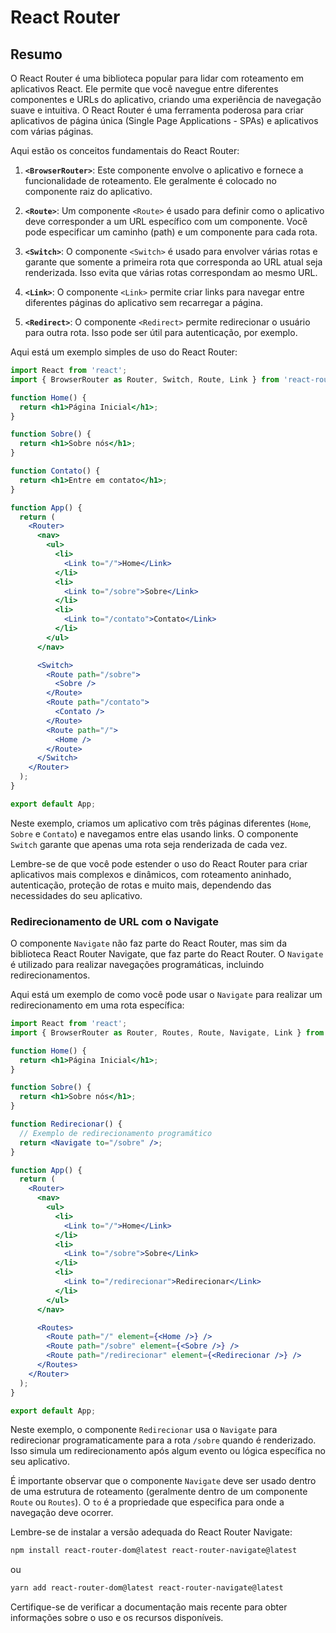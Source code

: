 # React Router

## Resumo

O React Router é uma biblioteca popular para lidar com roteamento em aplicativos React. Ele permite que você navegue entre diferentes componentes e URLs do aplicativo, criando uma experiência de navegação suave e intuitiva. O React Router é uma ferramenta poderosa para criar aplicativos de página única (Single Page Applications - SPAs) e aplicativos com várias páginas.

Aqui estão os conceitos fundamentais do React Router:

1. **`<BrowserRouter>`**: Este componente envolve o aplicativo e fornece a funcionalidade de roteamento. Ele geralmente é colocado no componente raiz do aplicativo.

2. **`<Route>`**: Um componente `<Route>` é usado para definir como o aplicativo deve corresponder a um URL específico com um componente. Você pode especificar um caminho (path) e um componente para cada rota.

3. **`<Switch>`**: O componente `<Switch>` é usado para envolver várias rotas e garante que somente a primeira rota que corresponda ao URL atual seja renderizada. Isso evita que várias rotas correspondam ao mesmo URL.

4. **`<Link>`**: O componente `<Link>` permite criar links para navegar entre diferentes páginas do aplicativo sem recarregar a página.

5. **`<Redirect>`**: O componente `<Redirect>` permite redirecionar o usuário para outra rota. Isso pode ser útil para autenticação, por exemplo.

Aqui está um exemplo simples de uso do React Router:

```jsx
import React from 'react';
import { BrowserRouter as Router, Switch, Route, Link } from 'react-router-dom';

function Home() {
  return <h1>Página Inicial</h1>;
}

function Sobre() {
  return <h1>Sobre nós</h1>;
}

function Contato() {
  return <h1>Entre em contato</h1>;
}

function App() {
  return (
    <Router>
      <nav>
        <ul>
          <li>
            <Link to="/">Home</Link>
          </li>
          <li>
            <Link to="/sobre">Sobre</Link>
          </li>
          <li>
            <Link to="/contato">Contato</Link>
          </li>
        </ul>
      </nav>

      <Switch>
        <Route path="/sobre">
          <Sobre />
        </Route>
        <Route path="/contato">
          <Contato />
        </Route>
        <Route path="/">
          <Home />
        </Route>
      </Switch>
    </Router>
  );
}

export default App;
```

Neste exemplo, criamos um aplicativo com três páginas diferentes (`Home`, `Sobre` e `Contato`) e navegamos entre elas usando links. O componente `Switch` garante que apenas uma rota seja renderizada de cada vez.

Lembre-se de que você pode estender o uso do React Router para criar aplicativos mais complexos e dinâmicos, com roteamento aninhado, autenticação, proteção de rotas e muito mais, dependendo das necessidades do seu aplicativo.

### Redirecionamento de URL com o Navigate

O componente `Navigate` não faz parte do React Router, mas sim da biblioteca React Router Navigate, que faz parte do React Router. O `Navigate` é utilizado para realizar navegações programáticas, incluindo redirecionamentos.

Aqui está um exemplo de como você pode usar o `Navigate` para realizar um redirecionamento em uma rota específica:

```jsx
import React from 'react';
import { BrowserRouter as Router, Routes, Route, Navigate, Link } from 'react-router-dom';

function Home() {
  return <h1>Página Inicial</h1>;
}

function Sobre() {
  return <h1>Sobre nós</h1>;
}

function Redirecionar() {
  // Exemplo de redirecionamento programático
  return <Navigate to="/sobre" />;
}

function App() {
  return (
    <Router>
      <nav>
        <ul>
          <li>
            <Link to="/">Home</Link>
          </li>
          <li>
            <Link to="/sobre">Sobre</Link>
          </li>
          <li>
            <Link to="/redirecionar">Redirecionar</Link>
          </li>
        </ul>
      </nav>

      <Routes>
        <Route path="/" element={<Home />} />
        <Route path="/sobre" element={<Sobre />} />
        <Route path="/redirecionar" element={<Redirecionar />} />
      </Routes>
    </Router>
  );
}

export default App;

```

Neste exemplo, o componente `Redirecionar` usa o `Navigate` para redirecionar programaticamente para a rota `/sobre` quando é renderizado. Isso simula um redirecionamento após algum evento ou lógica específica no seu aplicativo.

É importante observar que o componente `Navigate` deve ser usado dentro de uma estrutura de roteamento (geralmente dentro de um componente `Route` ou `Routes`). O `to` é a propriedade que especifica para onde a navegação deve ocorrer.

Lembre-se de instalar a versão adequada do React Router Navigate:

```bash
npm install react-router-dom@latest react-router-navigate@latest
```

ou

```bash
yarn add react-router-dom@latest react-router-navigate@latest
```

Certifique-se de verificar a documentação mais recente para obter informações sobre o uso e os recursos disponíveis.
